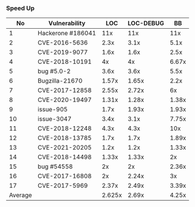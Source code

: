 ### Speed Up

| No      | Vulnerability     | LOC    | LOC-DEBUG | BB    |
| ------- | ----------------- | ------ | --------- | ----- |
| 1       | Hackerone #186041 | 11x    | 11x       | 11x   |
| 2       | CVE-2016-5636     | 2.3x   | 3.1x      | 5.1x  |
| 3       | CVE-2019-9077     | 1.6x   | 1.6x      | 2.5x  |
| 4       | CVE-2018-10191    | 4x     | 4x        | 6.67x |
| 5       | bug #5.0-2        | 3.6x   | 3.6x      | 5.5x  |
| 6       | Bugzilla-21670    | 1.57x  | 1.65x     | 2.2x  |
| 7       | CVE-2017-12858    | 2.55x  | 2.72x     | 6x    |
| 8       | CVE-2020-19497    | 1.31x  | 1.28x     | 1.38x |
| 9       | issue-905         | 1.7x   | 1.93x     | 1.93x |
| 10      | issue-3047        | 3.4x   | 3.1x      | 7.75x |
| 11      | CVE-2018-12248    | 4.3x   | 4.3x      | 10x   |
| 12      | CVE-2018-13785    | 1.7x   | 1.7x      | 1.89x |
| 13      | CVE-2021-20205    | 1.2x   | 1.2x      | 1.33x |
| 14      | CVE-2018-14498    | 1.33x  | 1.33x     | 2x    |
| 15      | bug #54558        | 2x     | 2x        | 2.36x |
| 16      | CVE-2017-16808    | 2x     | 2.24x     | 3x    |
| 17      | CVE-2017-5969     | 2.37x  | 2.49x     | 3.39x |
| Average |                   | 2.625x | 2.69x     | 4.25x |


